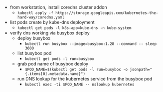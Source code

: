 * from workstation, install coredns cluster addon
    * `kubectl apply -f https://storage.googleapis.com/kubernetes-the-hard-way/coredns.yaml`
* list pods create by kube-dns deployment
    * `kubectl get pods -l k8s-app=kube-dns -n kube-system`
* verify dns working via busybox deploy
    * deploy busybox
        * `kubectl run busybox --image=busybox:1.28 --command -- sleep 3600`
    * list busybox pod
        * `kubectl get pods -l run=busybox`
    * grab pod name of busybox deploy
        * `$POD_NAME=$(kubectl get pods -l run=busybox -o jsonpath="{.items[0].metadata.name}")`
    * run DNS lookup for the kubernetes service from the busybox pod
        * `kubectl exec -ti $POD_NAME -- nslookup kubernetes`
